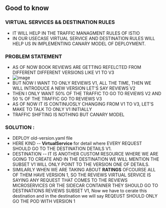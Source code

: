 ## Good to know

### VIRTUAL SERVICES && DESTINATION RULES
- IT WILL HELP IN THE TRAFFIC MANAGMENT RULES OF ISTIO
- IN OUR USECASE VIRTUAL SERVICE AND DESTINATION RULES WILL HELP US IN IMPLEMENTING CANARY MODEL OF DEPLOYMENT.

### PROBLEM STATEMENT
- AS OF NOW BOOK REVIEWS ARE GETTING REFELCTED FROM DIFFERENT DIFFERENT VERSIONS LIKE V1 TO V3
- ![image](https://github.com/pavankumar0077/istio-guide/assets/40380941/ba0c268b-02d0-4bc8-bfcd-b206d2d4224f)
- BUT NOW I WANT TO ONLY REVIEWS V1, ALL THE TIME, THEN WE WILL INTRODUCE A NEW VERSION LET'S SAY REVIEWS V2
- THEN I ONLY WANT 50% OF THE TRAFFIC TO GO TO REVIEWS V2 AND 50 % OF THE TRAFFIC GO TO REVIEWS V3
- AS OF NOW IT IS CONTINUOSLY CHANGING FROM V1 TO V3, LET'S MAKE TO TALK TO ONLY V1 INITIALLY 
- TRAFFIC SHIFTING IS NOTHING BUT CANARY MODEL

### SOLUTION :
- DEPLOY old-version.yaml file
- HERE KIND -- **VirtualService** for detail where EVERY REQUEST SHOULD GO TO THE DESTINATION DETAILS V1.
- DESTINATION -- IT IS ANOTHER CUSTOM RESOURCE WHERE WE ARE GOING TO CREATE AND IN THE DESTINATION WE WILL MENTION THE SUBSET V1 WILL ONLY POINT TO THE VERSION ONE OF DETAILS.
- SIMILARLY WHEN WE ARE TAKING ABOUT **RATINGS**  OFCOURSE ALL OF THEM HAVE VERSION 1, SO THE REVIEWS VIRTUAL SERVICE IS SAYING ANY REQUEST THAT COMES TO THE REVIEWS MICROSERVICES OR THE SIDECAR CONTAINER THEY SHOULD GO TO DESTINATIONS REVIEWS SUBSET V1, Now we have to cerate this destination and in the destination we will say REQEUST SHOULD ONLY GO THE POD WITH VERSION 1 
